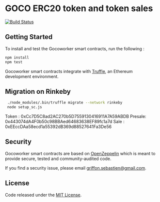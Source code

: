 # GOCO ERC20 token and token sales

[![Build Status](https://travis-ci.com/Gocoworker/gocoworker-tokensale-sc.svg?branch=master)](https://travis-ci.com/Gocoworker/gocoworker-tokensale-sc)

## Getting Started

To install and test the Gocoworker smart contracts, run the following :
```sh
npm install
npm test
```
Gocoworker smart contracts integrate with [Truffle](https://github.com/ConsenSys/truffle), an Ethereum development environment. 


## Migration on Rinkeby 

```sh
 ./node_modules/.bin/truffle migrate --network rinkeby
 node setup_sc.js
```
Token : 0xCc7D5C8ad2AC270b5D7559130416911A7A59ABDB
Presale: 0x443074dA4F0b50c98BBAed64683638EF89fc1a7d
Sale : 0xEEccDAa58ecd1a55392dB369d88527641Fa3De56

## Security
Gocoworker smart contracts are based on [OpenZeppelin](https://github.com/OpenZeppelin/zeppelin-solidity/) which is meant to provide secure, tested and community-audited code.

If you find a security issue, please email [griffon.sebastien@gmail.com](mailto:griffon.sebastien@gmail.com).


## License
Code released under the [MIT License]().
